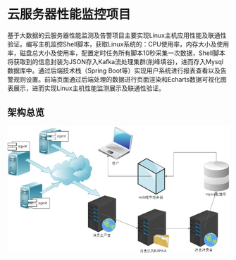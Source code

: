 # 云服务器性能监控项目

基于大数据的云服务器性能监测及告警项目主要实现Linux主机应用性能及联通性验证。编写主机监控Shell脚本，获取Linux系统的：CPU使用率，内存⼤⼩及使用率，磁盘总⼤⼩及使用率，配置定时任务所有脚本10秒采集⼀次数据，Shell脚本将获取到的信息封装为JSON存入Kafka流处理集群(削峰填谷)，进而存入Mysql数据库中。通过后端技术栈（Spring Boot等）实现用户系统进行报表查看以及告警规则设置。前端页面通过后端处理的数据进行页面渲染和Echarts数据可视化图表展示，进而实现Linux主机性能监测展示及联通性验证。

## 架构总览

![image](https://github.com/noexcs/ServerMonitor/raw/master/image/Architecture.jpg)

